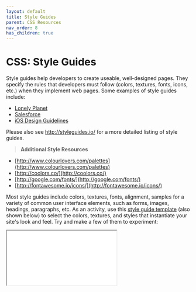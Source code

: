 ```yaml
---
layout: default
title: Style Guides
parent: CSS Resources
nav_order: 8
has_children: true
---
```


# CSS: Style Guides

Style guides help developers to create useable, well-designed pages. They specify the rules that developers must follow (colors, textures, fonts, icons, etc.) when they implement web pages. Some examples of style guides include:
* [Lonely Planet](http://rizzo.lonelyplanet.com/styleguide/design-elements/colours)
* [Salesforce](https://www.lightningdesignsystem.com/guidelines/overview/)
* [iOS Design Guidelines](http://ivomynttinen.com/blog/ios-design-guidelines)

Please also see http://styleguides.io/ for a more detailed listing of style guides.

> **Additional Style Resources**
* [http://www.colourlovers.com/palettes](http://www.colourlovers.com/palettes)
* [http://coolors.co/](http://coolors.co/)
* [http://google.com/fonts/](http://google.com/fonts/)
* [http://fontawesome.io/icons/](http://fontawesome.io/icons/)

Most style guides include colors, textures, fonts, alignment, samples for a variety of common user interface elements, such as forms, images, headings, paragraphs, etc. As an activity, use this [style guide template](http://codepen.io/vanwars/pen/gMgZoE?editors=1100) (also shown below) to select the colors, textures, and styles that instantiate your site's look and feel. Try and make a few of them to experiment:

<iframe src="//codepen.io/vanwars/embed/gMgZoE/?theme-id=18654&default-tab=html,result" allowfullscreen="true" class="codepen-frame"></iframe>

